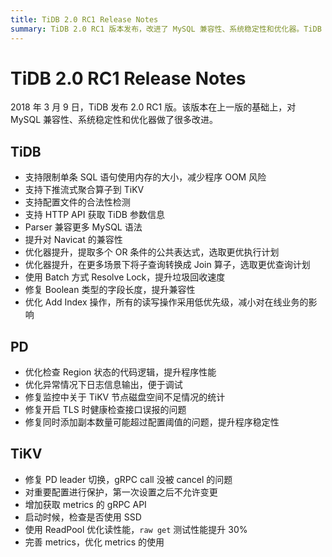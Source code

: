 ```yaml
---
title: TiDB 2.0 RC1 Release Notes
summary: TiDB 2.0 RC1 版本发布，改进了 MySQL 兼容性、系统稳定性和优化器。TiDB 支持限制单条 SQL 语句内存使用，下推流式聚合算子到 TiKV，配置文件合法性检测，HTTP API 获取参数信息。Parser 兼容更多 MySQL 语法，提升对 Navicat 的兼容性。优化器提升，提取多个 OR 条件的公共表达式，选取更优执行计划。PD 优化检查 Region 状态的代码逻辑，异常情况下日志信息输出，修复监控中 TiKV 节点磁盘空间不足统计。TiKV 修复 PD leader 切换 gRPC call 问题，增加获取 metrics 的 gRPC API，启动时检查是否使用 SSD，使用 ReadPool 优化读性能。
---
```


# TiDB 2.0 RC1 Release Notes

2018 年 3 月 9 日，TiDB 发布 2.0 RC1 版。该版本在上一版的基础上，对 MySQL 兼容性、系统稳定性和优化器做了很多改进。

## TiDB

+ 支持限制单条 SQL 语句使用内存的大小，减少程序 OOM 风险
+ 支持下推流式聚合算子到 TiKV
+ 支持配置文件的合法性检测
+ 支持 HTTP API 获取 TiDB 参数信息
+ Parser 兼容更多 MySQL 语法
+ 提升对 Navicat 的兼容性
+ 优化器提升，提取多个 OR 条件的公共表达式，选取更优执行计划
+ 优化器提升，在更多场景下将子查询转换成 Join 算子，选取更优查询计划
+ 使用 Batch 方式 Resolve Lock，提升垃圾回收速度
+ 修复 Boolean 类型的字段长度，提升兼容性
+ 优化 Add Index 操作，所有的读写操作采用低优先级，减小对在线业务的影响

## PD

+ 优化检查 Region 状态的代码逻辑，提升程序性能
+ 优化异常情况下日志信息输出，便于调试
+ 修复监控中关于 TiKV 节点磁盘空间不足情况的统计
+ 修复开启 TLS 时健康检查接口误报的问题
+ 修复同时添加副本数量可能超过配置阈值的问题，提升程序稳定性

## TiKV

+ 修复 PD leader 切换，gRPC call 没被 cancel 的问题
+ 对重要配置进行保护，第一次设置之后不允许变更
+ 增加获取 metrics 的 gRPC API
+ 启动时候，检查是否使用 SSD
+ 使用 ReadPool 优化读性能，`raw get` 测试性能提升 30%
+ 完善 metrics，优化 metrics 的使用
